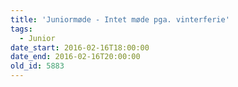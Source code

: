 ```yaml
---
title: 'Juniormøde - Intet møde pga. vinterferie'
tags:
  - Junior
date_start: 2016-02-16T18:00:00
date_end: 2016-02-16T20:00:00
old_id: 5883
---
```


